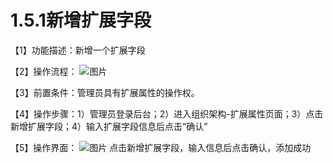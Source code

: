 # 1.5.1新增扩展字段

【1】功能描述：新增一个扩展字段

【2】操作流程：
![图片](~@img/1/1.5.1_p1.png)

【3】前置条件：管理员具有扩展属性的操作权。

【4】操作步骤：1）管理员登录后台；2）进入组织架构-扩展属性页面；3）点击新增扩展字段；4）输入扩展字段信息后点击“确认”

【5】操作界面：
![图片](~@img/1/1.5.1_p2.png)
点击新增扩展字段，输入信息后点击确认，添加成功